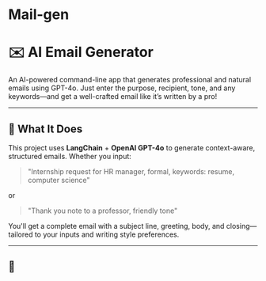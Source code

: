 # Mail-gen
# ✉️ AI Email Generator

An AI-powered command-line app that generates professional and natural emails using GPT-4o. Just enter the purpose, recipient, tone, and any keywords—and get a well-crafted email like it’s written by a pro!

---

## 🧠 What It Does

This project uses **LangChain** + **OpenAI GPT-4o** to generate context-aware, structured emails. Whether you input:

> "Internship request for HR manager, formal, keywords: resume, computer science"

or

> "Thank you note to a professor, friendly tone"

You'll get a complete email with a subject line, greeting, body, and closing—tailored to your inputs and writing style preferences.

---

## 📸
